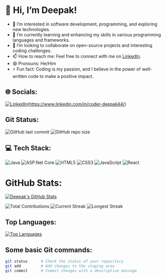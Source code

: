 # 👋 Hi, I’m Deepak!

- 👀 I’m interested in software development, programming, and exploring new technologies.
- 🌱 I’m currently learning and enhancing my skills in various programming languages and frameworks.
- 💞️ I’m looking to collaborate on open-source projects and interesting coding challenges.
- 📫 How to reach me: Feel free to connect with me on [LinkedIn](https://www.linkedin.com/in/coder-deepak44/).
- 😄 Pronouns: He/Him
- ⚡ Fun fact: Coding is my passion, and I believe in the power of well-written code to make a positive impact.

## 🌐 Socials:
[![LinkedIn](https://pngimg.com/uploads/linkedIn/linkedIn_PNG10.png)](https://www.pagetraffic.com/blog/wp-content/uploads/2022/09/linkedin-logo-icon-3D.png)(https://www.linkedin.com/in/coder-deepak44/)

## Git Status:
![GitHub last commit](https://img.shields.io/github/last-commit/DeepakScripter/DeepakScripter?style=flat-square)
![GitHub repo size](https://img.shields.io/github/repo-size/DeepakScripter/DeepakScripter?style=flat-square)

## 💻 Tech Stack:
![Java](https://img.shields.io/badge/Core%20Java-333?style=flat-square&logo=java&logoColor=E34F26)
![ASP.Net Core](https://img.shields.io/badge/ASP.Net%20Core-333?style=flat-square&logo=.net&logoColor=512BD4)
![HTML5](https://img.shields.io/badge/HTML5-333?style=flat-square&logo=html5&logoColor=E34F26)
![CSS3](https://img.shields.io/badge/CSS3-333?style=flat-square&logo=css3&logoColor=1572B6)
![JavaScript](https://img.shields.io/badge/JavaScript-333?style=flat-square&logo=javascript&logoColor=F7DF1E)
![React](https://img.shields.io/badge/React-333?style=flat-square&logo=react&logoColor=61DAFB)

# GitHub Stats:
[![Deepak's GitHub Stats](https://github-readme-stats.vercel.app/api?username=DeepakScripter&show_icons=true&count_private=true&hide=stars,contribs)](https://github.com/DeepakScripter)

![Total Contributions](https://img.shields.io/github/total-contributions/DeepakScripter?style=flat-square)
![Current Streak](https://img.shields.io/github/streak-stats/DeepakScripter?style=flat-square)
![Longest Streak](https://img.shields.io/github/longest-streak/DeepakScripter?style=flat-square)

## Top Languages:
[![Top Languages](https://github-readme-stats.vercel.app/api/top-langs/?username=DeepakScripter&layout=compact)](https://github.com/DeepakScripter)

## Some basic Git commands:
```bash
git status      # Check the status of your repository
git add         # Add changes to the staging area
git commit      # Commit changes with a descriptive message
